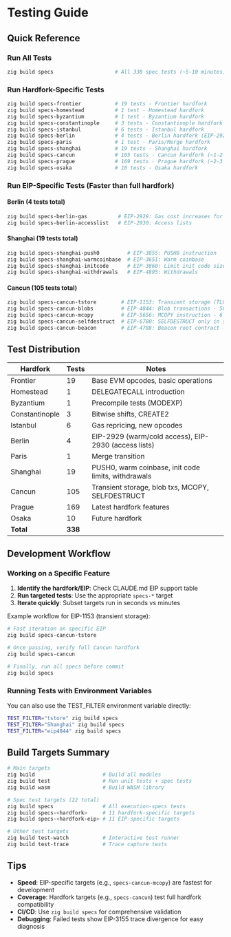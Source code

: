 # Testing Guide

## Quick Reference

### Run All Tests
```bash
zig build specs                    # All 338 spec tests (~5-10 minutes)
```

### Run Hardfork-Specific Tests
```bash
zig build specs-frontier           # 19 tests - Frontier hardfork
zig build specs-homestead          # 1 test - Homestead hardfork
zig build specs-byzantium          # 1 test - Byzantium hardfork
zig build specs-constantinople     # 3 tests - Constantinople hardfork
zig build specs-istanbul           # 6 tests - Istanbul hardfork
zig build specs-berlin             # 4 tests - Berlin hardfork (EIP-2929, EIP-2930)
zig build specs-paris              # 1 test - Paris/Merge hardfork
zig build specs-shanghai           # 19 tests - Shanghai hardfork
zig build specs-cancun             # 105 tests - Cancun hardfork (~1-2 minutes)
zig build specs-prague             # 169 tests - Prague hardfork (~2-3 minutes)
zig build specs-osaka              # 10 tests - Osaka hardfork
```

### Run EIP-Specific Tests (Faster than full hardfork)

#### Berlin (4 tests total)
```bash
zig build specs-berlin-gas          # EIP-2929: Gas cost increases for state access
zig build specs-berlin-accesslist   # EIP-2930: Access lists
```

#### Shanghai (19 tests total)
```bash
zig build specs-shanghai-push0         # EIP-3855: PUSH0 instruction
zig build specs-shanghai-warmcoinbase  # EIP-3651: Warm coinbase
zig build specs-shanghai-initcode      # EIP-3860: Limit init code size
zig build specs-shanghai-withdrawals   # EIP-4895: Withdrawals
```

#### Cancun (105 tests total)
```bash
zig build specs-cancun-tstore        # EIP-1153: Transient storage (TLOAD/TSTORE) - 21 tests
zig build specs-cancun-blobs         # EIP-4844: Blob transactions - 50 tests
zig build specs-cancun-mcopy         # EIP-5656: MCOPY instruction - 6 tests
zig build specs-cancun-selfdestruct  # EIP-6780: SELFDESTRUCT only in same tx - 16 tests
zig build specs-cancun-beacon        # EIP-4788: Beacon root contract - 11 tests
```

## Test Distribution

| Hardfork        | Tests | Notes                                                  |
|-----------------|-------|--------------------------------------------------------|
| Frontier        | 19    | Base EVM opcodes, basic operations                     |
| Homestead       | 1     | DELEGATECALL introduction                              |
| Byzantium       | 1     | Precompile tests (MODEXP)                              |
| Constantinople  | 3     | Bitwise shifts, CREATE2                                |
| Istanbul        | 6     | Gas repricing, new opcodes                             |
| Berlin          | 4     | EIP-2929 (warm/cold access), EIP-2930 (access lists)   |
| Paris           | 1     | Merge transition                                       |
| Shanghai        | 19    | PUSH0, warm coinbase, init code limits, withdrawals    |
| Cancun          | 105   | Transient storage, blob txs, MCOPY, SELFDESTRUCT       |
| Prague          | 169   | Latest hardfork features                               |
| Osaka           | 10    | Future hardfork                                        |
| **Total**       | **338** |                                                      |

## Development Workflow

### Working on a Specific Feature

1. **Identify the hardfork/EIP**: Check CLAUDE.md EIP support table
2. **Run targeted tests**: Use the appropriate `specs-*` target
3. **Iterate quickly**: Subset targets run in seconds vs minutes

Example workflow for EIP-1153 (transient storage):
```bash
# Fast iteration on specific EIP
zig build specs-cancun-tstore

# Once passing, verify full Cancun hardfork
zig build specs-cancun

# Finally, run all specs before commit
zig build specs
```

### Running Tests with Environment Variables

You can also use the TEST_FILTER environment variable directly:
```bash
TEST_FILTER="tstore" zig build specs
TEST_FILTER="Shanghai" zig build specs
TEST_FILTER="eip4844" zig build specs
```

## Build Targets Summary

```bash
# Main targets
zig build                      # Build all modules
zig build test                 # Run unit tests + spec tests
zig build wasm                 # Build WASM library

# Spec test targets (22 total)
zig build specs                # All execution-specs tests
zig build specs-<hardfork>     # 11 hardfork-specific targets
zig build specs-<hardfork-eip> # 11 EIP-specific targets

# Other test targets
zig build test-watch           # Interactive test runner
zig build test-trace           # Trace capture tests
```

## Tips

- **Speed**: EIP-specific targets (e.g., `specs-cancun-mcopy`) are fastest for development
- **Coverage**: Hardfork targets (e.g., `specs-cancun`) test full hardfork compatibility
- **CI/CD**: Use `zig build specs` for comprehensive validation
- **Debugging**: Failed tests show EIP-3155 trace divergence for easy diagnosis
